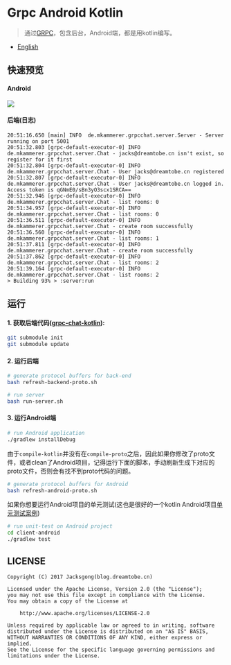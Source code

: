 # Grpc Android Kotlin

> 通过[GRPC](https://github.com/grpc/grpc-java)，包含后台，Android端，都是用kotlin编写。

- [English](https://github.com/Jacksgong/grpc-android-kotlin)

## 快速预览

#### Android

![](https://raw.githubusercontent.com/Jacksgong/grpc-android-kotlin/master/arts/demo.gif)

#### 后端(日志)

```
20:51:16.650 [main] INFO  de.mkammerer.grpcchat.server.Server - Server running on port 5001
20:51:32.803 [grpc-default-executor-0] INFO  de.mkammerer.grpcchat.server.Chat - jacks@dreamtobe.cn isn't exist, so register for it first
20:51:32.804 [grpc-default-executor-0] INFO  de.mkammerer.grpcchat.server.Chat - User jacks@dreamtobe.cn registered
20:51:32.807 [grpc-default-executor-0] INFO  de.mkammerer.grpcchat.server.Chat - User jacks@dreamtobe.cn logged in. Access token is qGNmE0/sBn3yO3scx1SRCA==
20:51:32.946 [grpc-default-executor-0] INFO  de.mkammerer.grpcchat.server.Chat - list rooms: 0
20:51:34.957 [grpc-default-executor-0] INFO  de.mkammerer.grpcchat.server.Chat - list rooms: 0
20:51:36.511 [grpc-default-executor-0] INFO  de.mkammerer.grpcchat.server.Chat - create room successfully
20:51:36.560 [grpc-default-executor-0] INFO  de.mkammerer.grpcchat.server.Chat - list rooms: 1
20:51:37.811 [grpc-default-executor-0] INFO  de.mkammerer.grpcchat.server.Chat - create room successfully
20:51:37.862 [grpc-default-executor-0] INFO  de.mkammerer.grpcchat.server.Chat - list rooms: 2
20:51:39.164 [grpc-default-executor-0] INFO  de.mkammerer.grpcchat.server.Chat - list rooms: 2
> Building 93% > :server:run
```

## 运行

#### 1. 获取后端代码([grpc-chat-kotlin](https://github.com/Jacksgong/grpc-chat-kotlin)):

```bash
git submodule init
git submodule update
```

#### 2. 运行后端

```bash
# generate protocol buffers for back-end
bash refresh-backend-proto.sh

# run server
bash run-server.sh
```

#### 3. 运行Android端

```bash
# run Android application
./gradlew installDebug
```

由于`compile-kotlin`并没有在`compile-proto`之后，因此如果你修改了proto文件，或者clean了Android项目，记得运行下面的脚本，手动刷新生成下对应的proto文件，否则会有找不到proto代码的问题。

```bash
# generate protocol buffers for Android
bash refresh-android-proto.sh
```

如果你想要运行Android项目的单元测试(这也是很好的一个kotlin Android项目[单元测试案例](https://github.com/Jacksgong/grpc-android-kotlin/tree/master/client-android/app/src/test/kotlin/cn/dreamtobe/grpc/client))

```bash
# run unit-test on Android project
cd client-android
./gradlew test
```

## LICENSE

```
Copyright (C) 2017 Jacksgong(blog.dreamtobe.cn)

Licensed under the Apache License, Version 2.0 (the "License");
you may not use this file except in compliance with the License.
You may obtain a copy of the License at

    http://www.apache.org/licenses/LICENSE-2.0

Unless required by applicable law or agreed to in writing, software
distributed under the License is distributed on an "AS IS" BASIS,
WITHOUT WARRANTIES OR CONDITIONS OF ANY KIND, either express or implied.
See the License for the specific language governing permissions and
limitations under the License.
```
